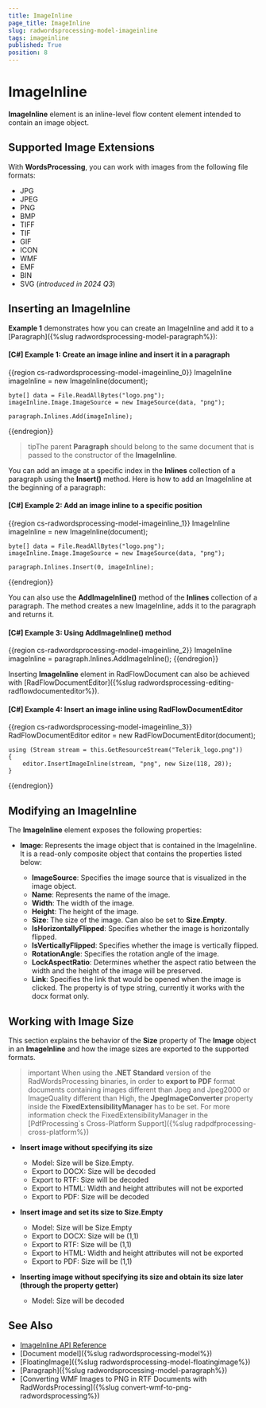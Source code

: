 ```yaml
---
title: ImageInline
page_title: ImageInline
slug: radwordsprocessing-model-imageinline
tags: imageinline
published: True
position: 8
---
```


# ImageInline



__ImageInline__ element is an inline-level flow content element intended to contain an image object.
      
## Supported Image Extensions

With **WordsProcessing**, you can work with images from the following file formats:

 - JPG
 - JPEG
 - PNG
 - BMP
 - TIFF
 - TIF
 - GIF
 - ICON
 - WMF 
 - EMF
 - BIN
 - SVG (*introduced in 2024 Q3*)

## Inserting an ImageInline

__Example 1__ demonstrates how you can create an ImageInline and add it to a [Paragraph]({%slug radwordsprocessing-model-paragraph%}):
        

#### __[C#] Example 1: Create an image inline and insert it in a paragraph__

{{region cs-radwordsprocessing-model-imageinline_0}}
	ImageInline imageInline = new ImageInline(document);

	byte[] data = File.ReadAllBytes("logo.png");
	imageInline.Image.ImageSource = new ImageSource(data, "png");

	paragraph.Inlines.Add(imageInline);
{{endregion}}



>tipThe parent __Paragraph__ should belong to the same document that is passed to the constructor of the __ImageInline__.


You can add an image at a specific index in the __Inlines__ collection of a paragraph using the __Insert()__ method. Here is how to add an ImageInline at the beginning of a paragraph:
        

#### __[C#] Example 2: Add an image inline to a specific position__

{{region cs-radwordsprocessing-model-imageinline_1}}
	ImageInline imageInline = new ImageInline(document);

	byte[] data = File.ReadAllBytes("logo.png");
	imageInline.Image.ImageSource = new ImageSource(data, "png");

	paragraph.Inlines.Insert(0, imageInline);
{{endregion}}



You can also use the __AddImageInline()__ method of the __Inlines__ collection of a paragraph. The method creates a new ImageInline, adds it to the paragraph and returns it.
        

#### __[C#] Example 3: Using AddImageInline() method__

{{region cs-radwordsprocessing-model-imageinline_2}}
	ImageInline imageInline = paragraph.Inlines.AddImageInline();
{{endregion}}



Inserting __ImageInline__ element in RadFlowDocument can also be achieved with [RadFlowDocumentEditor]({%slug radwordsprocessing-editing-radflowdocumenteditor%}).
        

#### __[C#] Example 4: Insert an image inline using RadFlowDocumentEditor__

{{region cs-radwordsprocessing-model-imageinline_3}}
	RadFlowDocumentEditor editor = new RadFlowDocumentEditor(document);
	
	using (Stream stream = this.GetResourceStream("Telerik_logo.png"))
	{
	    editor.InsertImageInline(stream, "png", new Size(118, 28));
	}
{{endregion}}



## Modifying an ImageInline

The __ImageInline__ element exposes the following properties:
        

* __Image__: Represents the image object that is contained in the ImageInline. It is a read-only composite object that contains the properties listed below:

    * __ImageSource__: Specifies the image source that is visualized in the image object.
    * __Name__: Represents the name of the image.
    * __Width__: The width of the image.
    * __Height__: The height of the image.    
	* __Size__: The size of the image. Can also be set to __Size.Empty__.
    * __IsHorizontallyFlipped__: Specifies whether the image is horizontally flipped.
    * __IsVerticallyFlipped__: Specifies whether the image is vertically flipped.
    * __RotationAngle__: Specifies the rotation angle of the image.    
	* __LockAspectRatio__: Determines whether the aspect ratio between the width and the height of the image will be preserved. 
    * __Link__: Specifies the link that would be opened when the image is clicked. The property is of type string, currently it works with the docx format only.            

## Working with Image Size

This section explains the behavior of the __Size__ property of The __Image__ object in an __ImageInline__ and how the image sizes are exported to the supported formats.

>important When using the **.NET Standard** version of the RadWordsProcessing binaries, in order to **export to PDF** format documents containing images different than Jpeg and Jpeg2000 or ImageQuality different than High, the **JpegImageConverter** property inside the **FixedExtensibilityManager** has to be set. For more information check the FixedExtensibilityManager in the [PdfProcessing`s Cross-Platform Support]({%slug radpdfprocessing-cross-platform%})

* __Insert image without specifying its size__
	* Model: Size will be Size.Empty.
	* Export to DOCX: Size will be decoded
	* Export to RTF: Size will be decoded
	* Export to HTML: Width and height attributes will not be exported
	* Export to PDF: Size will be decoded


* __Insert image and set its size to Size.Empty__
	* Model: Size will be Size.Empty
	* Export to DOCX: Size will be (1,1)
	* Export to RTF: Size will be (1,1)
	* Export to HTML: Width and height attributes will not be exported
	* Export to PDF: Size will be (1,1)

* __Inserting image without specifying its size and obtain its size later (through the property getter)__
	* Model: Size will be decoded


## See Also

 * [ImageInline API Reference](https://docs.telerik.com/devtools/document-processing/api/Telerik.Windows.Documents.Flow.Model.Shapes.ImageInline.html)
 * [Document model]({%slug radwordsprocessing-model%})
 * [FloatingImage]({%slug radwordsprocessing-model-floatingimage%})
 * [Paragraph]({%slug radwordsprocessing-model-paragraph%})
 * [Converting WMF Images to PNG in RTF Documents with RadWordsProcessing]({%slug convert-wmf-to-png-radwordsprocessing%})
